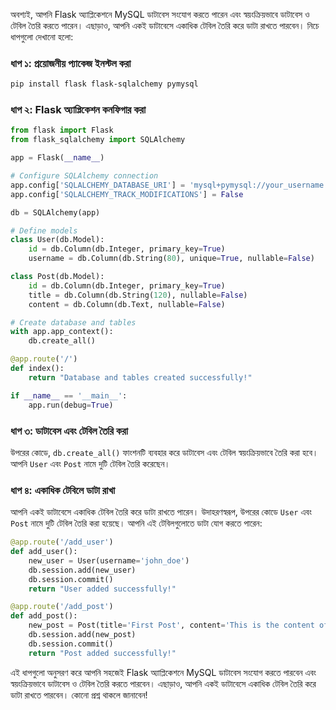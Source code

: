 অবশ্যই, আপনি Flask অ্যাপ্লিকেশনে MySQL ডাটাবেস সংযোগ করতে পারেন এবং স্বয়ংক্রিয়ভাবে ডাটাবেস ও টেবিল তৈরি করতে পারেন। এছাড়াও, আপনি একই ডাটাবেসে একাধিক টেবিল তৈরি করে ডাটা রাখতে পারবেন। নিচে ধাপগুলো দেখানো হলো:

### ধাপ ১: প্রয়োজনীয় প্যাকেজ ইনস্টল করা
```bash
pip install flask flask-sqlalchemy pymysql
```

### ধাপ ২: Flask অ্যাপ্লিকেশন কনফিগার করা
```python
from flask import Flask
from flask_sqlalchemy import SQLAlchemy

app = Flask(__name__)

# Configure SQLAlchemy connection
app.config['SQLALCHEMY_DATABASE_URI'] = 'mysql+pymysql://your_username:your_password@localhost/your_database_name'
app.config['SQLALCHEMY_TRACK_MODIFICATIONS'] = False

db = SQLAlchemy(app)

# Define models
class User(db.Model):
    id = db.Column(db.Integer, primary_key=True)
    username = db.Column(db.String(80), unique=True, nullable=False)

class Post(db.Model):
    id = db.Column(db.Integer, primary_key=True)
    title = db.Column(db.String(120), nullable=False)
    content = db.Column(db.Text, nullable=False)

# Create database and tables
with app.app_context():
    db.create_all()

@app.route('/')
def index():
    return "Database and tables created successfully!"

if __name__ == '__main__':
    app.run(debug=True)
```

### ধাপ ৩: ডাটাবেস এবং টেবিল তৈরি করা
উপরের কোডে, `db.create_all()` ফাংশনটি ব্যবহার করে ডাটাবেস এবং টেবিল স্বয়ংক্রিয়ভাবে তৈরি করা হবে। আপনি `User` এবং `Post` নামে দুটি টেবিল তৈরি করেছেন।

### ধাপ ৪: একাধিক টেবিলে ডাটা রাখা
আপনি একই ডাটাবেসে একাধিক টেবিল তৈরি করে ডাটা রাখতে পারেন। উদাহরণস্বরূপ, উপরের কোডে `User` এবং `Post` নামে দুটি টেবিল তৈরি করা হয়েছে। আপনি এই টেবিলগুলোতে ডাটা যোগ করতে পারেন:

```python
@app.route('/add_user')
def add_user():
    new_user = User(username='john_doe')
    db.session.add(new_user)
    db.session.commit()
    return "User added successfully!"

@app.route('/add_post')
def add_post():
    new_post = Post(title='First Post', content='This is the content of the first post.')
    db.session.add(new_post)
    db.session.commit()
    return "Post added successfully!"
```

এই ধাপগুলো অনুসরণ করে আপনি সহজেই Flask অ্যাপ্লিকেশনে MySQL ডাটাবেস সংযোগ করতে পারবেন এবং স্বয়ংক্রিয়ভাবে ডাটাবেস ও টেবিল তৈরি করতে পারবেন। এছাড়াও, আপনি একই ডাটাবেসে একাধিক টেবিল তৈরি করে ডাটা রাখতে পারবেন। কোনো প্রশ্ন থাকলে জানাবেন!
